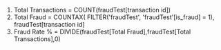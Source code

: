 1. Total Transactions = COUNT(fraudTest[transaction id])
2. Total Fraud = COUNTAX(
    FILTER('fraudTest', 'fraudTest'[is_fraud] = 1),
    fraudTest[transaction id]
3. Fraud Rate % = DIVIDE(fraudTest[Total Fraud],fraudTest[Total Transactions],0)

